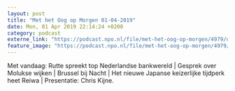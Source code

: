 ```yaml
---
layout: post
title: "Met het Oog op Morgen 01-04-2019"
date: Mon, 01 Apr 2019 22:14:24 +0200
category: podcast
externe_link: "https://podcast.npo.nl/file/met-het-oog-op-morgen/4979/nporadio1_met-het-oog-op-morgen_20190401_met-het-oog-op-morgen-01-04-2019_1MTKQX.mp3"
feature_image: "https://podcast.npo.nl/file/met-het-oog-op-morgen/4979/nporadio1_met-het-oog-op-morgen_20190401_met-het-oog-op-morgen-01-04-2019_1MTKQX.mp3"
---
```


Met vandaag: Rutte spreekt top Nederlandse bankwereld | Gesprek over Molukse wijken | Brussel bij Nacht | Het nieuwe Japanse keizerlijke tijdperk heet Reiwa | Presentatie: Chris Kijne.
